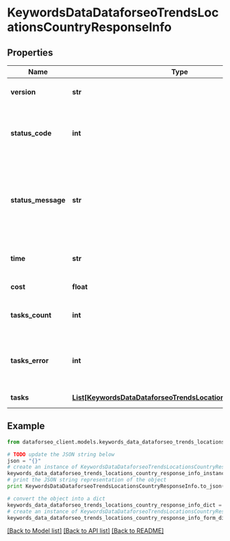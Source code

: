 # KeywordsDataDataforseoTrendsLocationsCountryResponseInfo


## Properties

Name | Type | Description | Notes
------------ | ------------- | ------------- | -------------
**version** | **str** | the current version of the API | [optional] 
**status_code** | **int** | general status code you can find the full list of the response codes here | [optional] 
**status_message** | **str** | general informational message you can find the full list of general informational messages here | [optional] 
**time** | **str** | total execution time, seconds | [optional] 
**cost** | **float** | total tasks cost, USD | [optional] 
**tasks_count** | **int** | the number of tasks in the tasks array | [optional] 
**tasks_error** | **int** | the number of tasks in the tasks array returned with an error | [optional] 
**tasks** | [**List[KeywordsDataDataforseoTrendsLocationsCountryTaskInfo]**](KeywordsDataDataforseoTrendsLocationsCountryTaskInfo.md) | array of tasks | [optional] 

## Example

```python
from dataforseo_client.models.keywords_data_dataforseo_trends_locations_country_response_info import KeywordsDataDataforseoTrendsLocationsCountryResponseInfo

# TODO update the JSON string below
json = "{}"
# create an instance of KeywordsDataDataforseoTrendsLocationsCountryResponseInfo from a JSON string
keywords_data_dataforseo_trends_locations_country_response_info_instance = KeywordsDataDataforseoTrendsLocationsCountryResponseInfo.from_json(json)
# print the JSON string representation of the object
print KeywordsDataDataforseoTrendsLocationsCountryResponseInfo.to_json()

# convert the object into a dict
keywords_data_dataforseo_trends_locations_country_response_info_dict = keywords_data_dataforseo_trends_locations_country_response_info_instance.to_dict()
# create an instance of KeywordsDataDataforseoTrendsLocationsCountryResponseInfo from a dict
keywords_data_dataforseo_trends_locations_country_response_info_form_dict = keywords_data_dataforseo_trends_locations_country_response_info.from_dict(keywords_data_dataforseo_trends_locations_country_response_info_dict)
```
[[Back to Model list]](../README.md#documentation-for-models) [[Back to API list]](../README.md#documentation-for-api-endpoints) [[Back to README]](../README.md)


